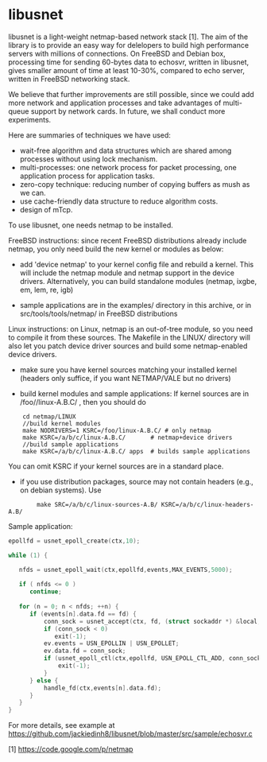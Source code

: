 libusnet
========

libusnet is a light-weight netmap-based network stack [1]. The aim of the library is to provide an easy way for delelopers to build high performance servers with millions of connections. On FreeBSD and Debian box, processing time for sending 60-bytes data to echosvr, written in libusnet, gives smaller amount of time at least 10-30%, compared to echo server, written in FreeBSD networking stack. 

We believe that further improvements are still possible, since we could add more network and application processes and take advantages of multi-queue support by network cards. In future, we shall conduct more experiments.

Here are summaries of techniques we have used:

- wait-free algorithm and data structures which are shared among processes without using lock mechanism. 
- multi-processes: one network process for packet processing, one application process for application tasks. 
- zero-copy technique: reducing number of copying buffers as mush as we can. 
- use cache-friendly data structure to reduce algorithm costs.
- design of mTcp.

To use libusnet, one needs netmap to be installed. 

FreeBSD instructions: since recent FreeBSD distributions already include netmap, you only need build the new kernel or modules as below:

  + add 'device netmap' to your kernel config file and rebuild a kernel.
    This will include the netmap module and netmap support in the device
    drivers.  Alternatively, you can build standalone modules
    (netmap, ixgbe, em, lem, re, igb)

  + sample applications are in the examples/ directory in this archive,
    or in src/tools/tools/netmap/ in FreeBSD distributions

Linux instructions: on Linux, netmap is an out-of-tree module, so you need to compile it from these sources. The Makefile in the LINUX/ directory will also let you patch device driver sources and build some netmap-enabled device drivers.
  
  + make sure you have kernel sources matching your installed kernel
    (headers only suffice, if you want NETMAP/VALE but no drivers)

  + build kernel modules and sample applications:
    If kernel sources are in /foo//linux-A.B.C/ , then you should do
```
	cd netmap/LINUX
	//build kernel modules
	make NODRIVERS=1 KSRC=/foo/linux-A.B.C/	# only netmap
	make KSRC=/a/b/c/linux-A.B.C/		# netmap+device drivers
	//build sample applications
	make KSRC=/a/b/c/linux-A.B.C/ apps	# builds sample applications
```

You can omit KSRC if your kernel sources are in a standard place.

  + if you use distribution packages, source may not contain headers (e.g., on
    debian systems). Use
```
        make SRC=/a/b/c/linux-sources-A.B/ KSRC=/a/b/c/linux-headers-A.B/
```
Sample application:
   ```C
   epollfd = usnet_epoll_create(ctx,10);

   while (1) {
   
      nfds = usnet_epoll_wait(ctx,epollfd,events,MAX_EVENTS,5000);
      
      if ( nfds <= 0 ) 
         continue;
      
      for (n = 0; n < nfds; ++n) {
         if (events[n].data.fd == fd) {
             conn_sock = usnet_accept(ctx, fd, (struct sockaddr *) &local, &addrlen);
             if (conn_sock < 0) 
                exit(-1);
             ev.events = USN_EPOLLIN | USN_EPOLLET;
             ev.data.fd = conn_sock;
             if (usnet_epoll_ctl(ctx,epollfd, USN_EPOLL_CTL_ADD, conn_sock, &ev) == -1) {
                 exit(-1);
             }
         } else {
             handle_fd(ctx,events[n].data.fd);
         }
      }
   }
   ```



For more details, see example at https://github.com/jackiedinh8/libusnet/blob/master/src/sample/echosvr.c

[1] https://code.google.com/p/netmap
